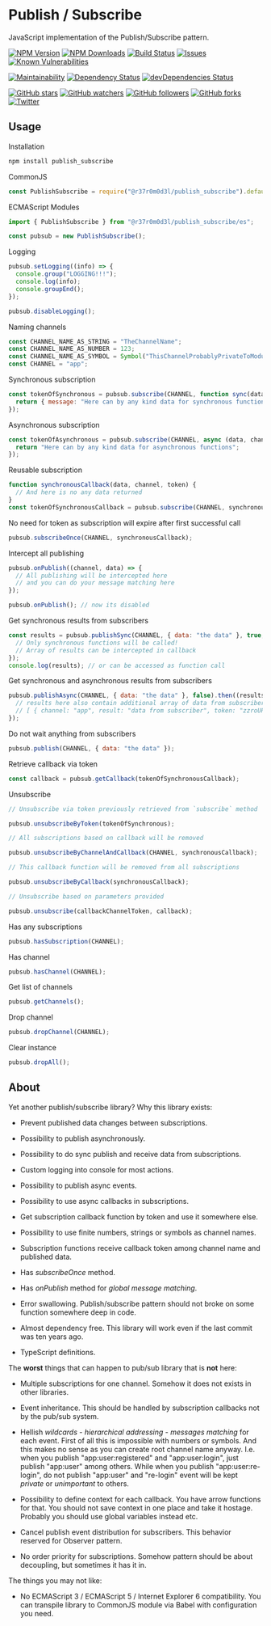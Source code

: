 # Publish / Subscribe

JavaScript implementation of the Publish/Subscribe pattern.

[![NPM Version](https://img.shields.io/npm/v/@r37r0m0d3l/publish_subscribe.svg?style=flat)]()
[![NPM Downloads](https://img.shields.io/npm/dt/@r37r0m0d3l/publish_subscribe.svg?style=flat)]()
[![Build Status](https://travis-ci.org/r37r0m0d3l/publish_subscribe.svg?branch=master)](https://travis-ci.org/r37r0m0d3l/publish_subscribe)
[![Issues](https://img.shields.io/github/issues-raw/r37r0m0d3l/publish_subscribe.svg?maxAge=25000)](https://github.com/r37r0m0d3l/publish_subscribe/issues)
[![Known Vulnerabilities](https://snyk.io/test/github/r37r0m0d3l/publish_subscribe/badge.svg?targetFile=package.json)](https://snyk.io/test/github/r37r0m0d3l/publish_subscribe?targetFile=package.json)

[![Maintainability](https://api.codeclimate.com/v1/badges/6b1544ba3a56a4df3e43/maintainability)](https://codeclimate.com/github/r37r0m0d3l/publish_subscribe/maintainability)
[![Dependency Status](https://david-dm.org/r37r0m0d3l/publish_subscribe.svg)](https://david-dm.org/r37r0m0d3l/publish_subscribe)
[![devDependencies Status](https://david-dm.org/r37r0m0d3l/publish_subscribe/dev-status.svg)](https://david-dm.org/r37r0m0d3l/publish_subscribe?type=dev)

[![GitHub stars](https://img.shields.io/github/stars/r37r0m0d3l/publish_subscribe.svg?style=social&label=Star)](https://github.com/r37r0m0d3l/publish_subscribe)
[![GitHub watchers](https://img.shields.io/github/watchers/r37r0m0d3l/publish_subscribe.svg?style=social&label=Watch)](https://github.com/r37r0m0d3l/publish_subscribe)
[![GitHub followers](https://img.shields.io/github/followers/r37r0m0d3l.svg?style=social&label=Follow)](https://github.com/r37r0m0d3l/publish_subscribe)
[![GitHub forks](https://img.shields.io/github/forks/r37r0m0d3l/publish_subscribe.svg?style=social&label=Fork)]()
[![Twitter](https://img.shields.io/twitter/follow/r37r0m0d3l.svg?style=social&label=Follow)](https://twitter.com/intent/follow?screen_name=r37r0m0d3l)

## Usage

Installation

```bash
npm install publish_subscribe
```

CommonJS

```js
const PublishSubscribe = require("@r37r0m0d3l/publish_subscribe").default;
```

ECMAScript Modules

```typescript
import { PublishSubscribe } from "@r37r0m0d3l/publish_subscribe/es";
```

```js
const pubsub = new PublishSubscribe();
```

Logging

```js
pubsub.setLogging((info) => {
  console.group("LOGGING!!!");
  console.log(info);
  console.groupEnd();
});

pubsub.disableLogging();
```

Naming channels

```js
const CHANNEL_NAME_AS_STRING = "TheChannelName";
const CHANNEL_NAME_AS_NUMBER = 123;
const CHANNEL_NAME_AS_SYMBOL = Symbol("ThisChannelProbablyPrivateToModule");
const CHANNEL = "app";
```

Synchronous subscription

```js
const tokenOfSynchronous = pubsub.subscribe(CHANNEL, function sync(data, channel, token) {
  return { message: "Here can by any kind data for synchronous functions" };
});
```

Asynchronous subscription

```js
const tokenOfAsynchronous = pubsub.subscribe(CHANNEL, async (data, channel, token) => {
  return "Here can by any kind data for asynchronous functions";
});
```

Reusable subscription

```js
function synchronousCallback(data, channel, token) {
  // And here is no any data returned
}
const tokenOfSynchronousCallback = pubsub.subscribe(CHANNEL, synchronousCallback);
```

No need for token as subscription will expire after first successful call

```js
pubsub.subscribeOnce(CHANNEL, synchronousCallback);
```

Intercept all publishing

```js
pubsub.onPublish((channel, data) => {
  // All publishing will be intercepted here
  // and you can do your message matching here
});

pubsub.onPublish(); // now its disabled
```

Get synchronous results from subscribers

```js
const results = pubsub.publishSync(CHANNEL, { data: "the data" }, true, true, (results) => {
  // Only synchronous functions will be called!
  // Array of results can be intercepted in callback
});
console.log(results); // or can be accessed as function call
```

Get synchronous and asynchronous results from subscribers

```js
pubsub.publishAsync(CHANNEL, { data: "the data" }, false).then((results) => {
  // results here also contain additional array of data from subscribers i.e.
  // [ { channel: "app", result: "data from subscriber", token: "zzroUP97lnxL0VUa" } ]
});
```

Do not wait anything from subscribers

```js
pubsub.publish(CHANNEL, { data: "the data" });
```

Retrieve callback via token

```js
const callback = pubsub.getCallback(tokenOfSynchronousCallback);
```

Unsubscribe

```js
// Unsubscribe via token previously retrieved from `subscribe` method

pubsub.unsubscribeByToken(tokenOfSynchronous);

// All subscriptions based on callback will be removed

pubsub.unsubscribeByChannelAndCallback(CHANNEL, synchronousCallback);

// This callback function will be removed from all subscriptions

pubsub.unsubscribeByCallback(synchronousCallback);

// Unsubscribe based on parameters provided

pubsub.unsubscribe(callbackChannelToken, callback);
```

Has any subscriptions

```js
pubsub.hasSubscription(CHANNEL);
```

Has channel

```js
pubsub.hasChannel(CHANNEL);
```

Get list of channels

```js
pubsub.getChannels();
```

Drop channel

```js
pubsub.dropChannel(CHANNEL);
```

Clear instance

```js
pubsub.dropAll();
```

## About

Yet another publish/subscribe library? Why this library exists:

- Prevent published data changes between subscriptions.

- Possibility to publish asynchronously.

- Possibility to do sync publish and receive data from subscriptions.

- Custom logging into console for most actions.

- Possibility to publish async events.

- Possibility to use async callbacks in subscriptions.

- Get subscription callback function by token and use it somewhere else.

- Possibility to use finite numbers, strings or symbols as channel names.

- Subscription functions receive callback token among channel name and published data.

- Has _subscribeOnce_ method.

- Has _onPublish_ method for _global message matching_.

- Error swallowing. Publish/subscribe pattern should not broke on some function somewhere deep in code.

- Almost dependency free. This library will work even if the last commit was ten years ago.

- TypeScript definitions.

The **worst** things that can happen to pub/sub library that is **not** here:

- Multiple subscriptions for one channel. Somehow it does not exists in other libraries.

- Event inheritance. This should be handled by subscription callbacks not by the pub/sub system.

- Hellish _wildcards_ - _hierarchical addressing_ - _messages matching_ for each event. First of all this is impossible with numbers or symbols. And this makes no sense as you can create root channel name anyway. I.e. when you publish "app:user:registered" and "app:user:login", just publish "app:user" among others. While when you publish "app:user:re-login", do not publish "app:user" and "re-login" event will be kept _private_ or _unimportant_ to others.

- Possibility to define context for each callback. You have arrow functions for that. You should not save context in one place and take it hostage. Probably you should use global variables instead etc.

- Cancel publish event distribution for subscribers. This behavior reserved for Observer pattern.

- No order priority for subscriptions. Somehow pattern should be about decoupling, but sometimes it has it in.

The things you may not like:

- No ECMAScript 3 / ECMAScript 5 / Internet Explorer 6 compatibility. You can transpile library to CommonJS module via Babel with configuration you need.
